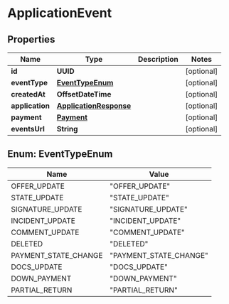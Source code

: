 

# ApplicationEvent


## Properties

| Name | Type | Description | Notes |
|------------ | ------------- | ------------- | -------------|
|**id** | **UUID** |  |  [optional] |
|**eventType** | [**EventTypeEnum**](#EventTypeEnum) |  |  [optional] |
|**createdAt** | **OffsetDateTime** |  |  [optional] |
|**application** | [**ApplicationResponse**](ApplicationResponse.md) |  |  [optional] |
|**payment** | [**Payment**](Payment.md) |  |  [optional] |
|**eventsUrl** | **String** |  |  [optional] |



## Enum: EventTypeEnum

| Name | Value |
|---- | -----|
| OFFER_UPDATE | &quot;OFFER_UPDATE&quot; |
| STATE_UPDATE | &quot;STATE_UPDATE&quot; |
| SIGNATURE_UPDATE | &quot;SIGNATURE_UPDATE&quot; |
| INCIDENT_UPDATE | &quot;INCIDENT_UPDATE&quot; |
| COMMENT_UPDATE | &quot;COMMENT_UPDATE&quot; |
| DELETED | &quot;DELETED&quot; |
| PAYMENT_STATE_CHANGE | &quot;PAYMENT_STATE_CHANGE&quot; |
| DOCS_UPDATE | &quot;DOCS_UPDATE&quot; |
| DOWN_PAYMENT | &quot;DOWN_PAYMENT&quot; |
| PARTIAL_RETURN | &quot;PARTIAL_RETURN&quot; |



